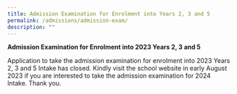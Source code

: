 ```yaml
---
title: Admission Examination for Enrolment into Years 2, 3 and 5
permalink: /admissions/admission-exam/
description: ""
---
```

**Admission Examination for Enrolment into 2023 Years 2, 3 and 5**

Application to take the admission examination for enrolment into 2023 Years 2, 3 and 5 Intake has closed. Kindly visit the school website in early August 2023 if you are interested to take the admission examination for 2024 Intake. Thank you.